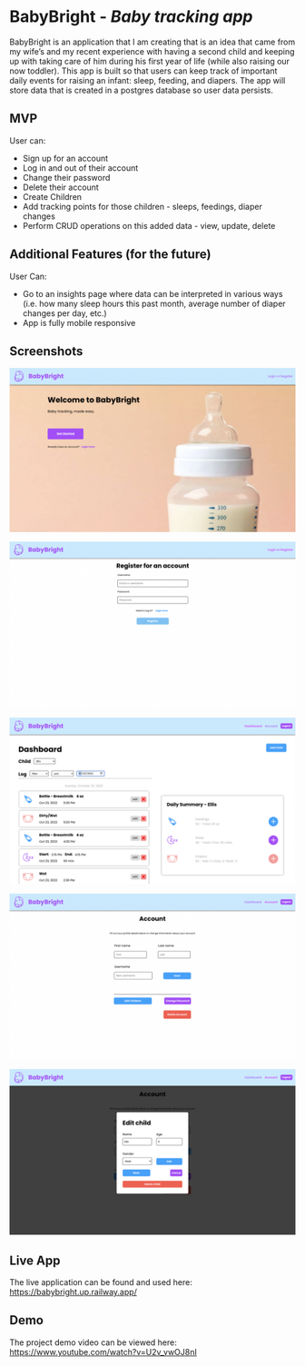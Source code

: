 

# **BabyBright** - *Baby tracking app*

BabyBright is an application that I am creating that is an idea that came from my wife’s and my recent experience with having a second child and keeping up with taking care of him during his first year of life (while also raising our now toddler). This app is built so that users can keep track of important daily events for raising an infant: sleep, feeding, and diapers. The app will store data that is created in a postgres database so user data persists. 




## MVP

User can:
- Sign up for an account
- Log in and out of their account
- Change their password
- Delete their account
- Create Children
- Add tracking points for those children - sleeps, feedings, diaper changes
- Perform CRUD operations on this added data - view, update, delete



## Additional Features (for the future)

User Can:

- Go to an insights page where data can be interpreted in various ways (i.e. how many sleep hours this past month, average number of diaper changes per day, etc.)
- App is fully mobile responsive

## Screenshots

![Landing Page](https://github.com/johnsonav1992/baby-app/blob/master/screenshots/landing-page.png)

![Reg-Login Page](https://github.com/johnsonav1992/baby-app/blob/master/screenshots/reg-login-page.png)

![Dashboard Page](https://github.com/johnsonav1992/baby-app/blob/master/screenshots/dashboard-page.png)

![Account Page](https://github.com/johnsonav1992/baby-app/blob/master/screenshots/account-page.png)

![Modal Example](https://github.com/johnsonav1992/baby-app/blob/master/screenshots/modal-example.png)


## Live App

The live application can be found and used here: https://babybright.up.railway.app/
## Demo

The project demo video can be viewed here: https://www.youtube.com/watch?v=U2v_vwOJ8nI



